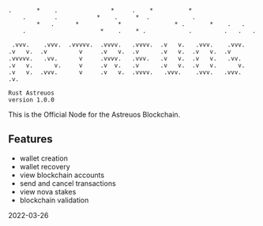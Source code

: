 ```

.       *    .               *     .    *          *
    .        .           *    .     *  .            .
        *   .      *           *               * .       *    .   .
    .                     *    .    * .            .         .   .   .

 .vvv.    .vvv.  .vvvvv.  .vvvv.   .vvvv.  .v   v.   .vvv.    .vvv.
.v   v.  .v         v     .v   v.  .v      .v   v.  .v   v.  .v
.vvvvv.   .vv.      v     .vvvv.   .vvv.   .v   v.  .v   v.   .vv.
.v   v.      v.     v     .v  v.   .v      .v   v.  .v   v.      v.
.v   v.  .vvv.      v     .v   v.  .vvvv.   .vvv.    .vvv.   .vvv.   .v.

Rust Astreuos
version 1.0.0

```

This is the Official Node for the Astreuos Blockchain.

## Features

- wallet creation
- wallet recovery
- view blockchain accounts
- send and cancel transactions
- view nova stakes
- blockchain validation

2022-03-26